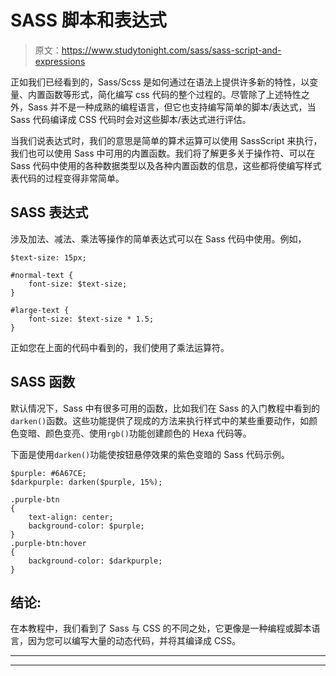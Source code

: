 # SASS 脚本和表达式

> 原文：<https://www.studytonight.com/sass/sass-script-and-expressions>

正如我们已经看到的，Sass/Scss 是如何通过在语法上提供许多新的特性，以变量、内置函数等形式，简化编写 css 代码的整个过程的。尽管除了上述特性之外，Sass 并不是一种成熟的编程语言，但它也支持编写简单的脚本/表达式，当 Sass 代码编译成 CSS 代码时会对这些脚本/表达式进行评估。

当我们说表达式时，我们的意思是简单的算术运算可以使用 SassScript 来执行，我们也可以使用 Sass 中可用的内置函数。我们将了解更多关于操作符、可以在 Sass 代码中使用的各种数据类型以及各种内置函数的信息，这些都将使编写样式表代码的过程变得非常简单。

## SASS 表达式

涉及加法、减法、乘法等操作的简单表达式可以在 Sass 代码中使用。例如，

```
$text-size: 15px;

#normal-text {
    font-size: $text-size;
}

#large-text {
    font-size: $text-size * 1.5;
}

```

正如您在上面的代码中看到的，我们使用了乘法运算符。

## SASS 函数

默认情况下，Sass 中有很多可用的函数，比如我们在 Sass 的入门教程中看到的`darken()`函数。这些功能提供了现成的方法来执行样式中的某些重要动作，如颜色变暗、颜色变亮、使用`rgb()`功能创建颜色的 Hexa 代码等。

下面是使用`darken()`功能使按钮悬停效果的紫色变暗的 Sass 代码示例。

```
$purple: #6A67CE;
$darkpurple: darken($purple, 15%);

.purple-btn 
{
    text-align: center;
    background-color: $purple;
} 
.purple-btn:hover
{
    background-color: $darkpurple;
}
```

## 结论:

在本教程中，我们看到了 Sass 与 CSS 的不同之处，它更像是一种编程或脚本语言，因为您可以编写大量的动态代码，并将其编译成 CSS。

* * *

* * *